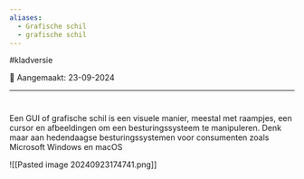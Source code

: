 ```yaml
---
aliases:
  - Grafische schil
  - grafische schil
---
```

#kladversie 

📅 Aangemaakt: 23-09-2024

---
# 
Een GUI of grafische schil is een visuele manier, meestal met raampjes, een cursor en afbeeldingen om een besturingssysteem te manipuleren. Denk maar aan hedendaagse besturingssystemen voor consumenten zoals Microsoft Windows en macOS

![[Pasted image 20240923174741.png]]